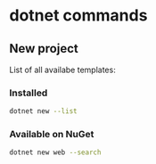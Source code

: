 # dotnet commands

## New project

List of all availabe templates:

### Installed

```zsh
dotnet new --list
```

### Available on NuGet

```zsh
dotnet new web --search
```
